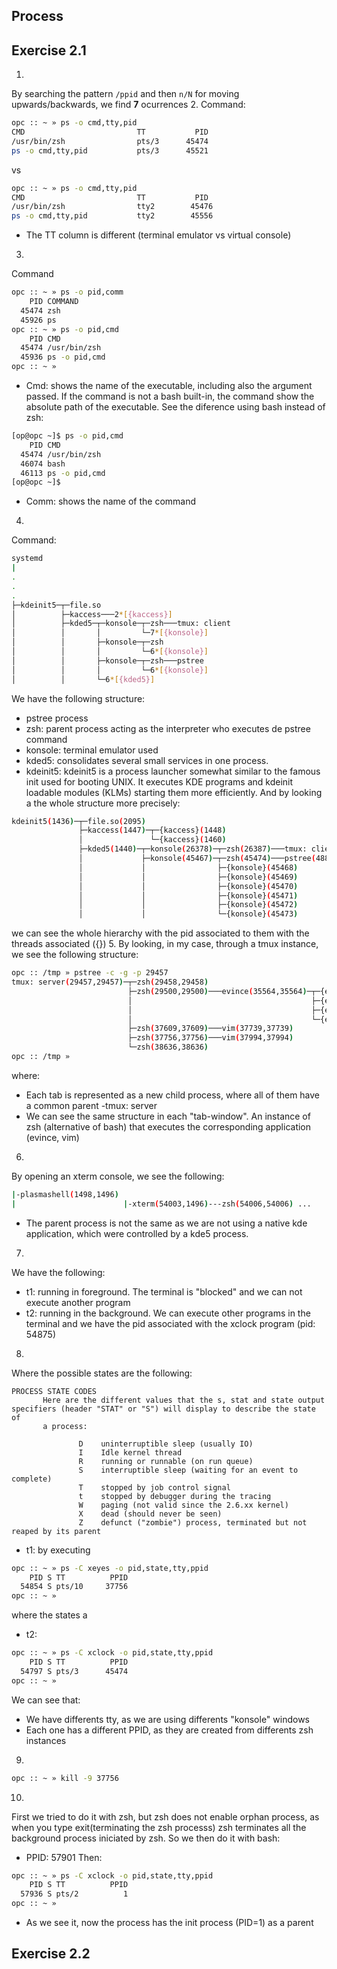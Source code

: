 ## Process

## Exercise 2.1
1.
By searching the pattern `/ppid` and then `n/N` for moving upwards/backwards, we find **7** ocurrences
2. 
Command:
```bash
opc :: ~ » ps -o cmd,tty,pid
CMD                         TT           PID
/usr/bin/zsh                pts/3      45474
ps -o cmd,tty,pid           pts/3      45521
```
vs
```bash
opc :: ~ » ps -o cmd,tty,pid
CMD                         TT           PID
/usr/bin/zsh                tty2      	45476
ps -o cmd,tty,pid           tty2      	45556
```
- The TT column is different (terminal emulator vs virtual console)
3. 
Command
```bash
opc :: ~ » ps -o pid,comm   
    PID COMMAND
  45474 zsh
  45926 ps
opc :: ~ » ps -o pid,cmd 
    PID CMD
  45474 /usr/bin/zsh
  45936 ps -o pid,cmd
opc :: ~ » 
```
- Cmd: shows the name of the executable, including also the argument passed. If the command is not a bash built-in, the command show the absolute path of the executable. See the diference using bash instead of zsh:
```bash
[op@opc ~]$ ps -o pid,cmd
    PID CMD
  45474 /usr/bin/zsh
  46074 bash
  46113 ps -o pid,cmd
[op@opc ~]$ 
```
- Comm: shows the name of the command
4. 
Command:
```bash
systemd
|
.
.
.
├─kdeinit5─┬─file.so
│          ├─kaccess───2*[{kaccess}]
│          ├─kded5─┬─konsole─┬─zsh───tmux: client
│          │       │         └─7*[{konsole}]
│          │       ├─konsole─┬─zsh
│          │       │         └─6*[{konsole}]
│          │       ├─konsole─┬─zsh───pstree
│          │       │         └─6*[{konsole}]
│          │       └─6*[{kded5}]

```
We have the following structure:
- pstree process
- zsh: parent process acting as the interpreter who executes de pstree command
- konsole: terminal emulator used
- kded5: consolidates several small services in one process.
- kdeinit5: kdeinit5 is a process launcher somewhat similar to the famous init used for booting UNIX. It executes KDE programs and kdeinit loadable modules (KLMs) starting them more efficiently.
And by looking a the whole structure more precisely:
```bash
kdeinit5(1436)─┬─file.so(2095)
               ├─kaccess(1447)─┬─{kaccess}(1448)
               │               └─{kaccess}(1460)
               ├─kded5(1440)─┬─konsole(26378)─┬─zsh(26387)───tmux: client(29455)
               │             ├─konsole(45467)─┬─zsh(45474)───pstree(48850)
               │             │                ├─{konsole}(45468)
               │             │                ├─{konsole}(45469)
               │             │                ├─{konsole}(45470)
               │             │                ├─{konsole}(45471)
               │             │                ├─{konsole}(45472)
               │             │                └─{konsole}(45473)
```
we can see the whole hierarchy with the pid associated to them with the threads associated ({})
5.
By looking, in my case, through a tmux instance, we see the following structure:
```bash
opc :: /tmp » pstree -c -g -p 29457        
tmux: server(29457,29457)─┬─zsh(29458,29458)
                          ├─zsh(29500,29500)───evince(35564,35564)─┬─{evince}(35568,35564)
                          │                                        ├─{evince}(35569,35564)
                          │                                        ├─{evince}(35571,35564)
                          │                                        └─{evince}(35588,35564)
                          ├─zsh(37609,37609)───vim(37739,37739)
                          ├─zsh(37756,37756)───vim(37994,37994)
                          └─zsh(38636,38636)
opc :: /tmp » 
```
where:
- Each tab is represented as a new child process, where all of them have a common parent -tmux: server
- We can see the same structure in each "tab-window". An instance of zsh (alternative of bash) that executes the corresponding application (evince, vim)
6.
By opening an xterm console, we see the following:
```bash
|-plasmashell(1498,1496)
|                        |-xterm(54003,1496)---zsh(54006,54006) ...

```
- The parent process is not the same as we are not using a native kde application, which were controlled by a kde5 process.
7. 
We have the following:
- t1: running in foreground. The terminal is "blocked" and we can not execute another program
- t2: running in the background. We can execute other programs in the terminal and we have the pid associated with the xclock program (pid: 54875)
8.   
Where the possible states are the following:
```
PROCESS STATE CODES
       Here are the different values that the s, stat and state output specifiers (header "STAT" or "S") will display to describe the state of
       a process:

               D    uninterruptible sleep (usually IO)
               I    Idle kernel thread
               R    running or runnable (on run queue)
               S    interruptible sleep (waiting for an event to complete)
               T    stopped by job control signal
               t    stopped by debugger during the tracing
               W    paging (not valid since the 2.6.xx kernel)
               X    dead (should never be seen)
               Z    defunct ("zombie") process, terminated but not reaped by its parent
``` 
- t1: by executing
```bash
opc :: ~ » ps -C xeyes -o pid,state,tty,ppid
    PID S TT          PPID
  54854 S pts/10     37756
opc :: ~ » 
```
where the states a
- t2: 
```bash
opc :: ~ » ps -C xclock -o pid,state,tty,ppid
    PID S TT          PPID
  54797 S pts/3      45474
opc :: ~ » 
```
We can see that:
- We have differents tty, as we are using differents "konsole" windows
- Each one has a different PPID, as they are created from differents zsh instances

9.
```bash
opc :: ~ » kill -9 37756
```

10. 
First we tried to do it with zsh, but zsh does not enable orphan process, as when you type exit(terminating the zsh processs) zsh terminates all the background process iniciated by zsh.
So we then do it with bash:
- PPID: 57901
Then:
```bash
opc :: ~ » ps -C xclock -o pid,state,tty,ppid
    PID S TT          PPID
  57936 S pts/2          1
opc :: ~ » 
```
- As we see it, now the process has the init process (PID=1) as a parent




## Exercise 2.2
